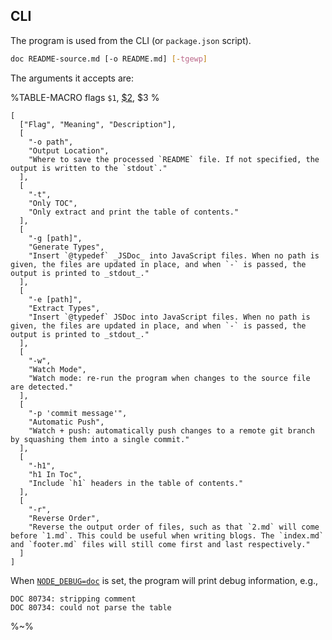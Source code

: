## CLI

The program is used from the CLI (or `package.json` script).

```sh
doc README-source.md [-o README.md] [-tgewp]
```

The arguments it accepts are:

%TABLE-MACRO flags
  `$1`, [$2](t), $3
%

```table flags
[
  ["Flag", "Meaning", "Description"],
  [
    "-o path",
    "Output Location",
    "Where to save the processed `README` file. If not specified, the output is written to the `stdout`."
  ],
  [
    "-t",
    "Only TOC",
    "Only extract and print the table of contents."
  ],
  [
    "-g [path]",
    "Generate Types",
    "Insert `@typedef` _JSDoc_ into JavaScript files. When no path is given, the files are updated in place, and when `-` is passed, the output is printed to _stdout_."
  ],
  [
    "-e [path]",
    "Extract Types",
    "Insert `@typedef` JSDoc into JavaScript files. When no path is given, the files are updated in place, and when `-` is passed, the output is printed to _stdout_."
  ],
  [
    "-w",
    "Watch Mode",
    "Watch mode: re-run the program when changes to the source file are detected."
  ],
  [
    "-p 'commit message'",
    "Automatic Push",
    "Watch + push: automatically push changes to a remote git branch by squashing them into a single commit."
  ],
  [
    "-h1",
    "h1 In Toc",
    "Include `h1` headers in the table of contents."
  ],
  [
    "-r",
    "Reverse Order",
    "Reverse the output order of files, such as that `2.md` will come before `1.md`. This could be useful when writing blogs. The `index.md` and `footer.md` files will still come first and last respectively."
  ]
]
```

When [`NODE_DEBUG=doc`](t) is set, the program will print debug information, e.g.,

```
DOC 80734: stripping comment
DOC 80734: could not parse the table
```

%~%